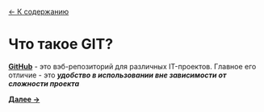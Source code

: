 [<- К содержанию](./readme.md)

# Что такое GIT?

[**GitHub**](https://github.com) - это вэб-репозиторий для различных IT-проектов. Главное его отличие - это ***удобство в использовании вне зависимости от сложности проекта***

[**Далее ->**](./registr.md "Как зарегистрироваться в GitHub")